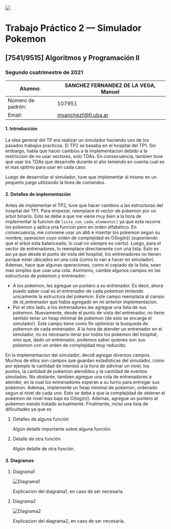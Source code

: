 ![](https://i.imgur.com/P0aqOMI.jpg)

# **Trabajo Práctico 2 — Simulador Pokemon** 


## [7541/9515] Algoritmos y Programación II


### Segundo cuatrimestre de 2021

| Alumno:           | SANCHEZ FERNANDEZ DE LA VEGA, Manuel |
| ----------------- | ---------------- |
| Número de padrón: | 107951           |
| Email:            | msanchezf@fi.uba.ar |


#### 1. Introducción

La idea general del TP era realizar un simulador haciendo uso de los pasados trabajos practicos. El TP2 se basaba en el hospital del TP1. Sin embargo, habia que hacer cambios a la implementacion debido a la restriccion de no usar vectores, solo TDAs. En consecuencia, tambien tuve que usar los TDAs que desarrolle durante el año teniendo en cuenta cual es el mas optimo para usar en cada caso.

Luego de desarrollar el simulador, tuve que implementar al mismo en un pequeño juego utilizando la linea de comandos.

#### 2. Detalles de implementación


Antes de implementar el TP2, tuve que hacer cambios a las estructuras del hospital del TP1. Para empezar, reemplace el vector de pokemon por un arbol binario. Esto se debe a que me viene muy bien a la hora de implementar la funcion de `lista_con_cada_elemento()` ya que esta recorre los pokemon y aplica una funcion pero en orden alfabetico. En consecuencia,  me conviene usar un abb e insertar los pokemon segun su nombre, operacion cuyo orden de complejidad es O(log(n)) (suponiendo que el arbol esta balanceado, lo cual no siempre es cierto).
Luego, para el vector de entrenadores, lo reemplace directamente con una lista.  Esto es asi ya que desde el punto de vista del hospital, los entrenadores no tienen porque estar ubicados en una cola (como lo van a hacer en simulador). Ademas, hace que algunas operaciones, como el copiado de la lista, sean mas simples que usar una cola.
Asimismo, cambie algunos campos en las estructuras de pokemon y entrenador:
+ A los pokemon, les agregue un puntero a su entrenador. Es decir, ahora puedo saber cual es el entrenador de cada pokemon teniendo unicamente la estructura del pokemon. Este campo reemplaza al campo de id_entrenador que habia agregado en mi anterior implementacion.
+ Por el otro lado, a los entrenadores les agregue una lista de sus pokemon. Nuevamente, desde el punto de vista del entrenador, no tiene sentido tener un heap minimal de pokemon (de esto se encarga el simulador). Este campo tiene como fin optimizar la busqueda de pokemon de cada entrenador. A la hora de atender un entrenador en el simulador, no es necesario iterar por todos los pokemon del hospital, sino que, dado un entrenador, podemos saber quienes son sus pokemon con un orden de complejidad muy reducido.

En la implementacion del simulador, decidi agregar diversos campos. Muchos de ellos son campos que guardan estadisticas del simulador, como por ejemplo la cantidad de intentos a la hora de adivinar un nivel, los puntos, la cantidad de pokemon atendidos y la cantidad de eventos simulados. No obstante, tambien agregue una cola de entrenadores a atender, en la cual los entrenadores esperan a su turno para entregar sus pokemon. Ademas, implemente un heap minimal de pokemon, ordenado segun el nivel de cada uno. Esto se debe a que la complejidad de obtener el pokemon de nivel mas bajo
es O(log(n)). Ademas, agregue un puntero al pokemon siendo tratado actualmente. Finalmente, inclui una lista de dificultades ya que es 

1. Detalles de alguna función

   Algún detalle importante sobre alguna función.

2. Detalle de otra función

   Algún detalle de otra función.

#### 3. Diagramas

1. Diagrama1

   ![Diagrama1](https://i.imgur.com/KvYn8UD.png)

   Explicacion del diagrama1, en caso de ser necesaria.

2. Diagrama2

   ![Diagrama2](https://i.imgur.com/nhqXNr6.png)

   Explicacion del diagrama2, en caso de ser necesaria.